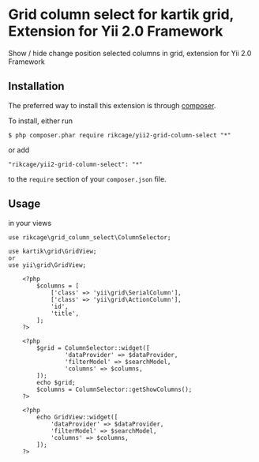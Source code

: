 Grid column select for kartik grid, Extension for Yii 2.0 Framework
========================================
Show / hide change position selected columns in grid, extension for Yii 2.0 Framework

## Installation

The preferred way to install this extension is through [composer](http://getcomposer.org/download/).

To install, either run

```
$ php composer.phar require rikcage/yii2-grid-column-select "*"
```

or add

```
"rikcage/yii2-grid-column-select": "*"
```

to the ```require``` section of your `composer.json` file.

Usage
-----
in your views

```
use rikcage\grid_column_select\ColumnSelector;

use kartik\grid\GridView;
or
use yii\grid\GridView;

	<?php
		$columns = [
			['class' => 'yii\grid\SerialColumn'],
			['class' => 'yii\grid\ActionColumn'],
			'id',
			'title',
		];
	?>

	<?php 
		$grid = ColumnSelector::widget([
				'dataProvider' => $dataProvider,
				'filterModel' => $searchModel,
				'columns' => $columns,
		]);
		echo $grid;
		$columns = ColumnSelector::getShowColumns();
	?>

	<?php
		echo GridView::widget([
			'dataProvider' => $dataProvider,
			'filterModel' => $searchModel,
			'columns' => $columns,
		]);
	?>
```
